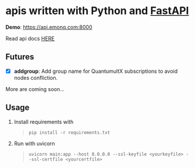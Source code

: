 # apis written with Python and [FastAPI](https://github.com/tiangolo/fastapi)
**Demo**: https://api.emonq.com:8000

Read api docs [HERE](https://api.emonq.com:8000/docs)

## Futures
   - [x] **addgroup**: Add group name for QuantumultX subscriptions to avoid nodes confliction.

   More are coming soon...
## Usage
   1. Install requirements with 
      > `pip install -r requirements.txt`
   2. Run with uvicorn
       > `uvicorn main:app --host 0.0.0.0 --ssl-keyfile <yourkeyfile> --ssl-certfile <yourcertfile>`
